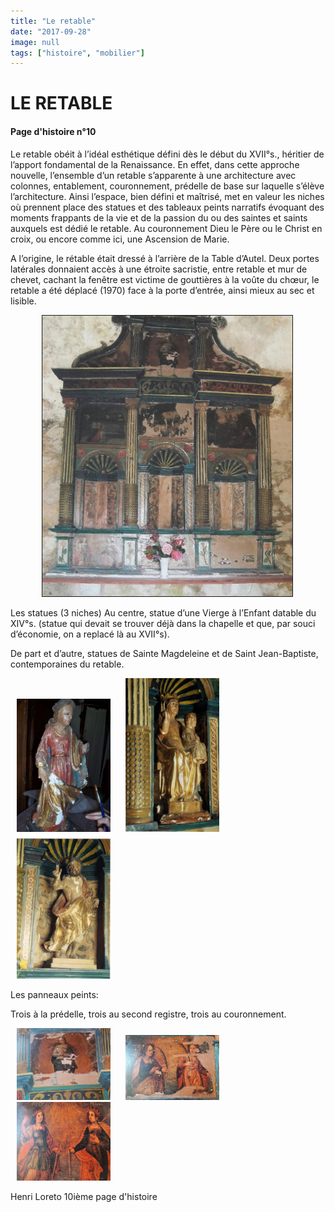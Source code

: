 ```yaml
---
title: "Le retable"
date: "2017-09-28"
image: null
tags: ["histoire", "mobilier"]
---
```


# LE RETABLE

#### Page d'histoire n°10

Le retable obéit à l’idéal esthétique défini dès le début du XVII°s., héritier de l’apport fondamental de la Renaissance. En effet, dans cette approche nouvelle, l’ensemble d’un retable s’apparente à une architecture avec colonnes, entablement, couronnement, prédelle de base sur laquelle s’élève l’architecture. Ainsi l’espace, bien défini et maîtrisé, met en valeur les niches où prennent place des statues et des tableaux peints narratifs évoquant des moments frappants de la vie et de la passion du ou des saintes et saints auxquels est dédié le retable. Au couronnement Dieu le Père ou le Christ en croix, ou encore comme ici, une Ascension de Marie.

A l’origine, le rétable était dressé à l’arrière de la Table d’Autel. Deux portes latérales donnaient accès à une étroite sacristie, entre retable et mur de chevet, cachant la fenêtre est victime de gouttières à la voûte du chœur, le retable a été déplacé (1970) face à la porte d’entrée, ainsi mieux au sec et lisible.

<img
  alt
  src="/images/RETABLE-3.jpg"
  style="
    border-width: 1px;
    border-style: solid;
    width: 400px;
    height: 449px;
    margin-right: 50px;
    margin-left: 50px;
  "
/>

Les statues (3 niches)
Au centre, statue d’une Vierge à l’Enfant datable du XIV°s. (statue qui devait se trouver déjà dans la chapelle et que, par souci d’économie, on a replacé là au XVII°s).

De part et d’autre, statues de Sainte Magdeleine et de Saint Jean-Baptiste, contemporaines du retable.

<img
  alt
  src="/images/sainte-madeleine-xviiia-s.jpg"
  style="
    width: 150px;
    height: 213px;
    margin-right: 10px;
    margin-left: 10px;
  "
/>
<img
  alt
  src="/images/vierge-xiva-s-in-situ.jpg"
  style="
    width: 150px;
    height: 246px;
    margin-right: 10px;
    margin-left: 10px;
  "
/>
<img
  alt
  src="/images/saint-jean-baptiste-xviia-s.jpg"
  style="
    width: 150px;
    height: 232px;
    margin-right: 10px;
    margin-left: 10px;
  "
/>

Les panneaux peints:

Trois à la prédelle, trois au second registre, trois au couronnement.

<img
  alt
  src="/images/couronnement.jpg"
  style="
    border-width: 0px;
    border-style: solid;
    width: 150px;
    height: 115px;
    margin-right: 10px;
    margin-left: 10px;
  "
/>
<img
  alt
  src="/images/predelle-centre.jpg"
  style="
    width: 150px;
    height: 104px;
    margin-right: 10px;
    margin-left: 10px;
  "
/>
<img
  alt
  src="/images/predelle-gauche.jpg"
  style="
    width: 150px;
    height: 126px;
    margin-right: 10px;
    margin-left: 10px;
  "
/>

Henri Loreto
10ième page d'histoire
